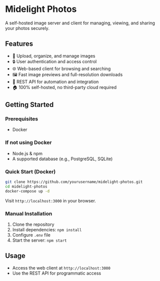 # Midelight Photos

A self-hosted image server and client for managing, viewing, and sharing your photos securely.

## Features

- 📁 Upload, organize, and manage images
- 🔒 User authentication and access control
- 🌐 Web-based client for browsing and searching
- 🖼️ Fast image previews and full-resolution downloads
- 🚀 REST API for automation and integration
- 🏠 100% self-hosted, no third-party cloud required

## Getting Started

### Prerequisites

- Docker

### If not using Docker

- Node.js & npm
- A supported database (e.g., PostgreSQL, SQLite)

### Quick Start (Docker)

```bash
git clone https://github.com/yourusername/midelight-photos.git
cd midelight-photos
docker-compose up -d
```

Visit `http://localhost:3000` in your browser.

### Manual Installation

1. Clone the repository
2. Install dependencies: `npm install`
3. Configure `.env` file
4. Start the server: `npm start`

## Usage

- Access the web client at `http://localhost:3000`
- Use the REST API for programmatic access

<!-- ## Configuration

Edit the `.env` file to set database, storage, and authentication options. -->

<!-- ## Screenshots

![Gallery View](docs/screenshots/gallery.png)
![Image Details](docs/screenshots/details.png) -->

<!-- ## License

MIT License

---

**Contributions welcome!** See [CONTRIBUTING.md](CONTRIBUTING.md) for details. -->